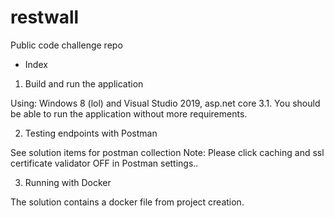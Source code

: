 # restwall
Public code challenge repo

- Index

1) Build and run the application

Using: Windows 8 (lol) and Visual Studio 2019, asp.net core 3.1.
You should be able to run the application without more requirements.


2) Testing endpoints with Postman

See solution items for postman collection
Note: Please click caching and ssl certificate validator OFF in Postman settings..


3) Running with Docker 

The solution contains a docker file from project creation.
